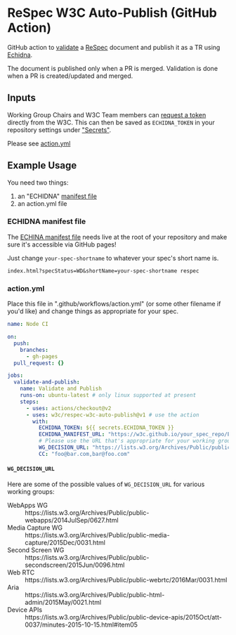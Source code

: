 # ReSpec W3C Auto-Publish (GitHub Action)

GitHub action to [validate](https://github.com/marcoscaceres/respec-validator) a [ReSpec](https://github.com/w3c/respec/) document and publish it as a TR using [Echidna](https://github.com/w3c/echidna/).

The document is published only when a PR is merged. Validation is done when a PR is created/updated and merged.

## Inputs
Working Group Chairs and W3C Team members can [request a token](https://www.w3.org/Web/publications/register) directly from the W3C. This can then be saved as `ECHIDNA_TOKEN` in your repository settings under ["Secrets"](https://user-images.githubusercontent.com/870154/81380287-f9579f80-914d-11ea-84bc-5707bff75dba.png). 

Please see [action.yml](action.yml)

## Example Usage

You need two things: 
 1. an "ECHIDNA" [manifest file](https://github.com/w3c/echidna/wiki/Preparing-your-document#manifest-file)
 2. an action.yml file

### ECHIDNA manifest file
The [ECHINA manifest file](https://github.com/w3c/echidna/wiki/Preparing-your-document#manifest-file) needs live at the root of your repository and make sure it's accessible via GitHub pages! 

Just change `your-spec-shortname` to whatever your spec's short name is. 

```
index.html?specStatus=WD&shortName=your-spec-shortname respec
```

### action.yml

Place this file in ".github/workflows/action.yml" (or some other filename if you'd like) and change things as appropriate for your spec.

``` yaml
name: Node CI

on:
  push:
    branches:
      - gh-pages
  pull_request: {}

jobs:
  validate-and-publish:
    name: Validate and Publish
    runs-on: ubuntu-latest # only linux supported at present
    steps:
      - uses: actions/checkout@v2
      - uses: w3c/respec-w3c-auto-publish@v1 # use the action
        with:
          ECHIDNA_TOKEN: ${{ secrets.ECHIDNA_TOKEN }}
          ECHIDNA_MANIFEST_URL: "https://w3c.github.io/your_spec_repo/ECHIDNA"
          # Please use the URL that's appropriate for your working group!
          WG_DECISION_URL: "https://lists.w3.org/Archives/Public/public-webapps/2014JulSep/0627.html"
          CC: "foo@bar.com,bar@foo.com"
```

#### `WG_DECISION_URL`

Here are some of the possible values of `WG_DECISION_URL` for various working groups:

<dl>
<dt>WebApps WG
<dd>https://lists.w3.org/Archives/Public/public-webapps/2014JulSep/0627.html
<dt>Media Capture WG
<dd>https://lists.w3.org/Archives/Public/public-media-capture/2015Dec/0031.html
<dt>Second Screen WG
<dd>https://lists.w3.org/Archives/Public/public-secondscreen/2015Jun/0096.html
<dt>Web RTC
<dd>https://lists.w3.org/Archives/Public/public-webrtc/2016Mar/0031.html
<dt>Aria
<dd>https://lists.w3.org/Archives/Public/public-html-admin/2015May/0021.html
<dt>Device APIs
<dd>https://lists.w3.org/Archives/Public/public-device-apis/2015Oct/att-0037/minutes-2015-10-15.html#item05
</dl>
